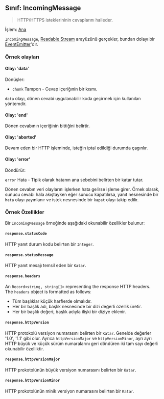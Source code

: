 ## Sınıf: IncomingMessage

> HTTP/HTTPS isteklerininin cevaplarını halleder.

İşlem: [Ana](../glossary.md#main-process)

`IncomingMessage`, [Readable Stream](https://nodejs.org/api/stream.html#stream_readable_streams) arayüzünü gerçekler, bundan dolayı bir [EventEmitter](https://nodejs.org/api/events.html#events_class_eventemitter)'dır.

### Örnek olayları

#### Olay: 'data'

Dönüşler:

* `chunk` Tampon - Cevap içeriğınin bir kısmı.

`data` olayı, dönen cevabi uygulanabilir koda geçirmek için kullanılan yöntemdir.

#### Olay: 'end'

Dönen cevabının içeriğinin bittiğini belirtir.

#### Olay: 'aborted'

Devam eden bir HTTP işleminde, isteğin iptal edildiği durumda çagırılır.

#### Olay: 'error'

Döndürür:

`error` Hata - Tipik olarak hatanın ana sebebini belirten bir katar tutar.

Dönen cevabın veri olaylarını işlerken hata gelirse işleme girer. Örnek olarak, sunucu cevabı hala akıştayken eğer sunucu kapatılırsa, yanıt nesnesinde bir `hata` olayı yayınlanır ve istek nesnesinde bir `kapat` olayı takip edilir.

### Örnek Özellikler

Bir `IncomingMessage` örneğinde aşağıdaki okunabilir özellikler bulunur:

#### `response.statusCode`

HTTP yanıt durum kodu belirten bir `Integer`.

#### `response.statusMessage`

HTTP yanıt mesajı temsil eden bir `Katar`.

#### `response.headers`

An `Record<string, string[]>` representing the response HTTP headers. The `headers` object is formatted as follows:

* Tüm başlıklar küçük harflerde olmalıdır.
* Her bir başlık adı, başlık nesnesinde bir dizi değerli özellik üretir.
* Her bir başlık değeri, başlık adıyla ilişki bir diziye eklenir.

#### `response.httpVersion`

HTTP protokolü versiyon numarasını belirten bir `Katar`. Genelde değerler '1.0', '1.1' gibi olur. Ayrıca `httpVersionMajor` ve `httpVersionMinor`, ayrı ayrı HTTP büyük ve küçük sürüm numaralarını geri döndüren iki tam sayı değerli okunabilir özelliktir.

#### `response.httpVersionMajor`

HTTP prokotolünün büyük versiyon numarasını belirten bir `Katar`.

#### `response.httpVersionMinor`

HTTP prokotolünün minik versiyon numarasını belirten bir `Katar`.

